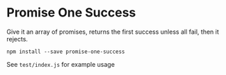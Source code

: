 # Promise One Success

Give it an array of promises, returns the first success unless all
fail, then it rejects.

```
npm install --save promise-one-success
```

See `test/index.js` for example usage
